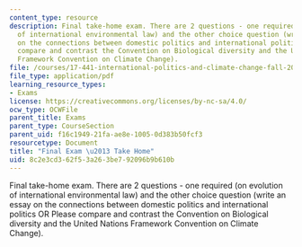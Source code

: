 ```yaml
---
content_type: resource
description: Final take-home exam. There are 2 questions - one required (on evolution
  of international environmental law) and the other choice question (write an essay
  on the connections between domestic politics and international politics OR Please
  compare and contrast the Convention on Biological diversity and the United Nations
  Framework Convention on Climate Change).
file: /courses/17-441-international-politics-and-climate-change-fall-2007/8c2e3cd362f53a263be792096b9b610b_final_f2007.pdf
file_type: application/pdf
learning_resource_types:
- Exams
license: https://creativecommons.org/licenses/by-nc-sa/4.0/
ocw_type: OCWFile
parent_title: Exams
parent_type: CourseSection
parent_uid: f16c1949-21fa-ae8e-1005-0d383b50fcf3
resourcetype: Document
title: "Final Exam \u2013 Take Home"
uid: 8c2e3cd3-62f5-3a26-3be7-92096b9b610b
---
```

Final take-home exam. There are 2 questions - one required (on evolution of international environmental law) and the other choice question (write an essay on the connections between domestic politics and international politics OR Please compare and contrast the Convention on Biological diversity and the United Nations Framework Convention on Climate Change).